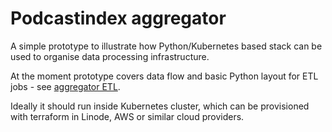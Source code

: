 # Podcastindex aggregator

A simple prototype to illustrate how Python/Kubernetes based stack can be used to organise data processing infrastructure.

At the moment prototype covers data flow and basic Python layout for ETL jobs - see [aggregator ETL](etl).

Ideally it should run inside Kubernetes cluster, which can be provisioned with terraform in Linode, AWS or similar cloud providers.
